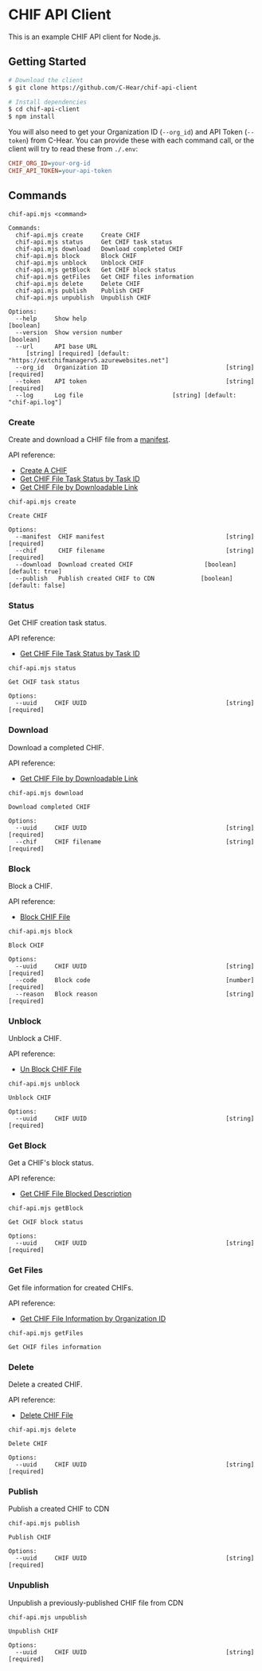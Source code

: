 # CHIF API Client

This is an example CHIF API client for Node.js.

## Getting Started

```sh
# Download the client
$ git clone https://github.com/C-Hear/chif-api-client

# Install dependencies
$ cd chif-api-client
$ npm install
```

You will also need to get your Organization ID (`--org_id`) and API Token (`--token`) from C-Hear. You can provide these with each command call, or the client will try to read these from `./.env`:

```ini
CHIF_ORG_ID=your-org-id
CHIF_API_TOKEN=your-api-token
```

## Commands

```
chif-api.mjs <command>

Commands:
  chif-api.mjs create     Create CHIF
  chif-api.mjs status     Get CHIF task status
  chif-api.mjs download   Download completed CHIF
  chif-api.mjs block      Block CHIF
  chif-api.mjs unblock    Unblock CHIF
  chif-api.mjs getBlock   Get CHIF block status
  chif-api.mjs getFiles   Get CHIF files information
  chif-api.mjs delete     Delete CHIF
  chif-api.mjs publish    Publish CHIF
  chif-api.mjs unpublish  Unpublish CHIF

Options:
  --help     Show help                                                 [boolean]
  --version  Show version number                                       [boolean]
  --url      API base URL
     [string] [required] [default: "https://extchifmanagerv5.azurewebsites.net"]
  --org_id   Organization ID                                 [string] [required]
  --token    API token                                       [string] [required]
  --log      Log file                         [string] [default: "chif-api.log"]
```

### Create

Create and download a CHIF file from a [manifest](https://github.com/C-Hear/documentation/blob/master/manager/API/readmeAzureV5.md#create-a-chif).

API reference:
- [Create A CHIF](https://github.com/C-Hear/documentation/blob/master/manager/API/readmeAzureV5.md#create-a-chif)
- [Get CHIF File Task Status by Task ID](https://github.com/C-Hear/documentation/blob/master/manager/API/readmeAzureV5.md#get-chif-file-task-status-by-task-id)
- [Get CHIF File by Downloadable Link](https://github.com/C-Hear/documentation/blob/master/manager/API/readmeAzureV5.md#get-chif-file-by-downloadable-link)

```
chif-api.mjs create

Create CHIF

Options:
  --manifest  CHIF manifest                                  [string] [required]
  --chif      CHIF filename                                  [string] [required]
  --download  Download created CHIF                    [boolean] [default: true]
  --publish   Publish created CHIF to CDN             [boolean] [default: false]
```

### Status

Get CHIF creation task status.

API reference:
- [Get CHIF File Task Status by Task ID](https://github.com/C-Hear/documentation/blob/master/manager/API/readmeAzureV5.md#get-chif-file-task-status-by-task-id)

```
chif-api.mjs status

Get CHIF task status

Options:
  --uuid     CHIF UUID                                       [string] [required]
```

### Download

Download a completed CHIF.

API reference:
- [Get CHIF File by Downloadable Link](https://github.com/C-Hear/documentation/blob/master/manager/API/readmeAzureV5.md#get-chif-file-by-downloadable-link)

```
chif-api.mjs download

Download completed CHIF

Options:
  --uuid     CHIF UUID                                       [string] [required]
  --chif     CHIF filename                                   [string] [required]
```

### Block

Block a CHIF.

API reference:
- [Block CHIF File](https://github.com/C-Hear/documentation/blob/master/manager/API/readmeAzureV5.md#block-chif-file)

```
chif-api.mjs block

Block CHIF

Options:
  --uuid     CHIF UUID                                       [string] [required]
  --code     Block code                                      [number] [required]
  --reason   Block reason                                    [string] [required]
```

### Unblock

Unblock a CHIF.

API reference:
- [Un Block CHIF File](https://github.com/C-Hear/documentation/blob/master/manager/API/readmeAzureV5.md#un-block-chif-file)

```
chif-api.mjs unblock

Unblock CHIF

Options:
  --uuid     CHIF UUID                                       [string] [required]
```

### Get Block

Get a CHIF's block status.

API reference:
- [Get CHIF File Blocked Description](https://github.com/C-Hear/documentation/blob/master/manager/API/readmeAzureV5.md#get-chif-file-blocked-description)

```
chif-api.mjs getBlock

Get CHIF block status

Options:
  --uuid     CHIF UUID                                       [string] [required]
```

### Get Files

Get file information for created CHIFs.

API reference:
- [Get CHIF File Information by Organization ID](https://github.com/C-Hear/documentation/blob/master/manager/API/readmeAzureV5.md#get-chif-file-entry-information-by-organization-id)

```
chif-api.mjs getFiles

Get CHIF files information
```

### Delete

Delete a created CHIF.

API reference:
- [Delete CHIF File](https://github.com/C-Hear/documentation/blob/master/manager/API/readmeAzureV5.md#delete-chif-file)

```
chif-api.mjs delete

Delete CHIF

Options:
  --uuid     CHIF UUID                                       [string] [required]
```

### Publish

Publish a created CHIF to CDN

```
chif-api.mjs publish

Publish CHIF

Options:
  --uuid     CHIF UUID                                       [string] [required]
```

### Unpublish

Unpublish a previously-published CHIF file from CDN

```
chif-api.mjs unpublish

Unpublish CHIF

Options:
  --uuid     CHIF UUID                                       [string] [required]
```
